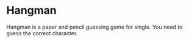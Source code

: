 # Hangman
Hangman is a paper and pencil guessing game for single. You need to guess the correct character. 
